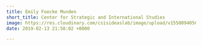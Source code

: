 ```yaml
---
title: Emily Foecke Munden
short_title: Center for Strategic and International Studies
image: https://res.cloudinary.com/csisideaslab/image/upload/v1550094056/health-commission/Munden_Emily.jpg
date: 2019-02-13 21:58:02 +0000

---
```

